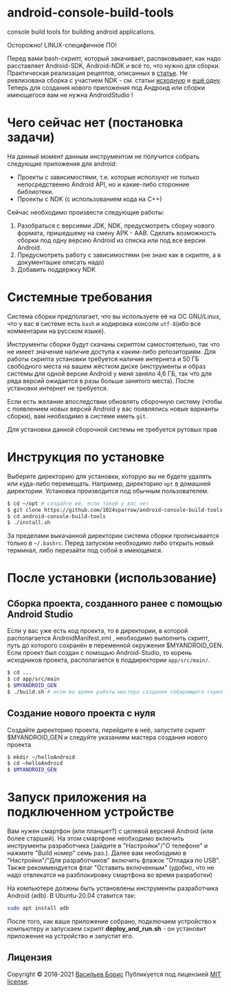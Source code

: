 # android-console-build-tools
console build tools for building android applications.

Осторожно! LINUX-специфичное ПО!	

Перед вами bash-скрипт, который закачивает, распаковывает, как надо расставляет Android-SDK, Android-NDK и всё то, что нужно для сборки.
Практическая реализация рецептов, описанных в [статье](https://www.hanshq.net/command-line-android.html). Не ревлизована сборка с участием NDK - см. статьи [исходную](https://www.hanshq.net/command-line-android.html) и [ещё одну](https://www.hanshq.net/othello.html)
Теперь для создания нового приложения под Андроид или сборки имеющегося вам не нужна AndroidStudio !

# Чего сейчас нет (постановка задачи)

На данный момент данным инструментом не получится собрать следующие приложения для android:

* Проекты с зависимостями, т.е. которые исползуют не только непосредственно Android API, но и какие-либо сторонние библиотеки.
* Проекты с NDK (с использованием кода на C++)

Сейчас необходимо произвести следующие работы:

1. Разобраться с версиями JDK, NDK, предусмотреть сборку нового формата, пришедшему на смену APK - AAB. Сделать возможность сборки под одну версию Android из списка или под все версии Android.
2. Предусмотреть работу с зависимостями (не знаю как в скрипте, а в документашке описать надо)
3. Добавить поддержку NDK

# Системные требования
Система сборки предполагает, что вы используете её на ОС GNU/Linux, что у вас в системе есть ```bash``` и кодировка консоли ```utf-8```(ибо все комментарии на русском языке).

Инструменты сборки будут скачаны скриптом самостоятельно, так что не имеет значение наличие доступа к каким-либо репозиториям. Для работы скрипта установки требуется наличие интернета и 50 ГБ свободного места на вашем жёстком диске (инструменты и образ системы для одной версии Android у меня заняло 4,6 ГБ, так что для ряда версий ожидается в разы больше занятого места). После установки интернет не требуется.

Если есть желание впоследствии обновлять сборочную систему (чтобы с появлением новых версий Android у вас появлялись новые варианты сборки), вам необходимо в системе иметь ```git```.

Для установки данной сборочной системы не требуется рутовых прав

# Инструкция по установке

Выберите директорию для установки, которую вы не будете удалять или куда-либо перемещать. Например, директорию ```opt``` в домашней директории. Установка производится под обычным пользователем.
```bash
$ cd ~/opt # создайте её, если такой у вас нет
$ git clone https://github.com/1024sparrow/android-console-build-tools.git
$ cd android-console-build-tools
$ ./install.sh
```
За пределами выкачанной директории система сборки прописывается только в ```~/.bashrc```. Перед запуском необходимо либо открыть новый терминал, либо перезайти под собой в имеющемся.

# После установки (использование)

## Сборка проекта, созданного ранее с помощью Android Studio

Если у вас уже есть код проекта, то в директории, в которой располагается AndroidManifest.xml , необходимо выполнить скрипт, путь до которого сохранён в переменной окружения $MYANDROID_GEN. Если проект был создан с помощью Android-Studio, то корень исходников проекта, располагается в поддиректории ```app/src/main/```.
```bash
$ cd ...
$ cd app/src/main
$ $MYANDROID_GEN
$ ./build.sh # если во время работы мастера создания собирающего скрипта вы оставили название сборочного скрипта по умолчанию
```

## Создание нового проекта с нуля

Создайте директорию проекта, перейдите в неё, запустите скрипт $MYANDROID_GEN и следуйте указаниям мастера создания нового проекта

```bash
$ mkdir ~/helloAndroid
$ cd ~helloAndroid
$ $MYANDROID_GEN
```

# Запуск приложения на подключенном устройстве

Вам нужен смартфон (или планшет?) с целевой версией Android (или более старшей). 
На этом смартфоне необходимо включить инструменты разработчика (зайдите в "Настройки"/"О телефоне" и нажмите "Build номер" семь раз.). 
Далее вам необходимо в "Настройки"/"Для разработчиков" включить флажок "Отладка по USB". Также рекоммендуется флаг "Оставить включенным" (удобно, что не надо отвлекатся на разблокировку смартфона во время разработки)

На компьютере должны быть установлены инструменты разработчика Android (adb).
В Ubuntu-20.04 ставится так:
```bash
sudo apt install adb
```

После того, как ваше приложение собрано, подключаем устройство к компьютеру и запускаем скрипт **deploy_and_run.sh** - он установит приложение на устройство и запустит его.

## Лицензия

Copyright © 2018-2021 [Васильев Борис](https://github.com/1024sparrow)
Публикуется под лицензией [MIT license](https://github.com/1024sparrow/android-console-build-tools/blob/master/LICENSE).
